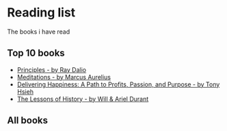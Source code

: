 # Reading list
The books i have read

## Top 10 books
* [Principles - by Ray Dalio](https://www.principles.com/)
* [Meditations - by Marcus Aurelius](https://www.amazon.com/Meditations-New-Translation-Marcus-Aurelius/dp/0812968255/ref=sr_1_1?crid=1EQK7VLXSZ8KZ&keywords=meditations+marcus+aurelius&qid=1557967606&s=gateway&sprefix=meditations%2Caps%2C182&sr=8-1)
* [Delivering Happiness: A Path to Profits, Passion, and Purpose - by Tony Hsieh](https://www.amazon.com/Delivering-Happiness-Profits-Passion-Purpose/dp/0446576220/ref=sr_1_1?crid=1D67J7DCL0UPJ&keywords=delivering+happiness&qid=1557967691&s=gateway&sprefix=deliverng+h%2Caps%2C214&sr=8-1)
* [The Lessons of History - by Will & Ariel Durant](https://www.amazon.com/Lessons-History-Will-Durant/dp/143914995X/ref=sr_1_1?crid=ZZHQVVF7HXU7&keywords=the+lessons+of+history&qid=1557967751&s=gateway&sprefix=the+lessons+o%2Caps%2C178&sr=8-1)


## All books
